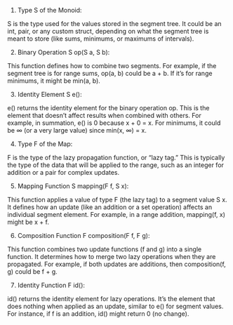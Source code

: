 1.	Type S of the Monoid:

S is the type used for the values stored in the segment tree. It could be an int, pair, or any custom struct, depending on what the segment tree is meant to store (like sums, minimums, or maximums of intervals).

2.	Binary Operation S op(S a, S b):

This function defines how to combine two segments. For example, if the segment tree is for range sums, op(a, b) could be a + b. If it’s for range minimums, it might be min(a, b).

3.	Identity Element S e():

e() returns the identity element for the binary operation op. This is the element that doesn’t affect results when combined with others. For example, in summation, e() is 0 because x + 0 = x. For minimums, it could be ∞ (or a very large value) since min(x, ∞) = x.

4.	Type F of the Map:

F is the type of the lazy propagation function, or “lazy tag.” This is typically the type of the data that will be applied to the range, such as an integer for addition or a pair for complex updates.

5.	Mapping Function S mapping(F f, S x):

This function applies a value of type F (the lazy tag) to a segment value S x. It defines how an update (like an addition or a set operation) affects an individual segment element. For example, in a range addition, mapping(f, x) might be x + f.

6.	Composition Function F composition(F f, F g):

This function combines two update functions (f and g) into a single function. It determines how to merge two lazy operations when they are propagated. For example, if both updates are additions, then composition(f, g) could be f + g.

7.	Identity Function F id():

id() returns the identity element for lazy operations. It’s the element that does nothing when applied as an update, similar to e() for segment values. For instance, if f is an addition, id() might return 0 (no change).